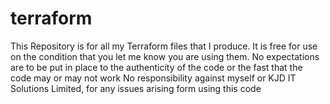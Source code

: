 # terraform
This Repository is for all my Terraform files that I produce. 
It is free for use on the condition that you let me know you are using them. 
No expectations are to be put in place to the authenticity of the code or the fast that the code may or may not work 
No responsibility against myself or KJD IT Solutions Limited, for any issues arising form using this code
